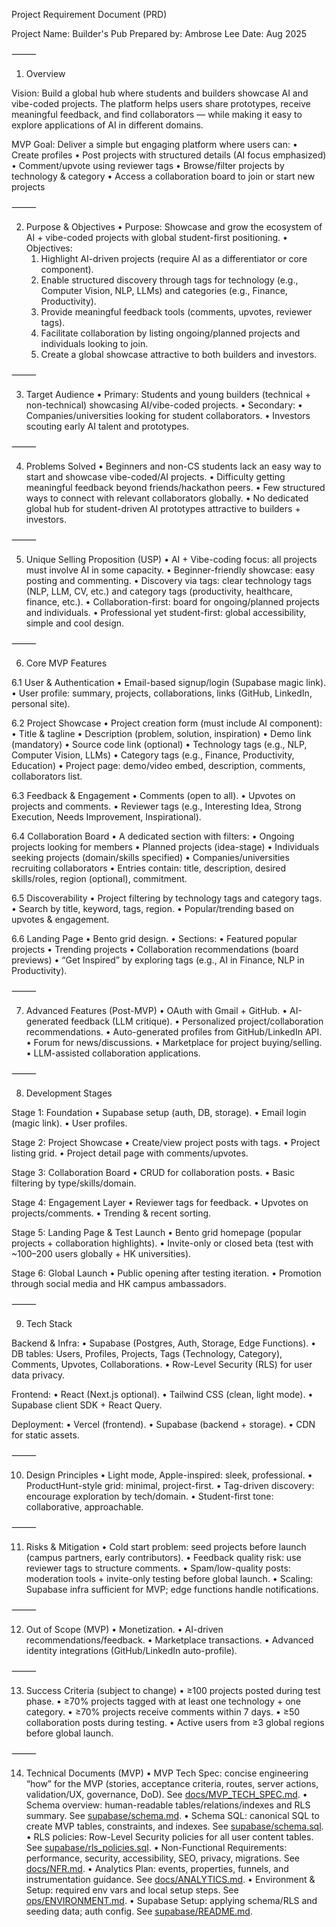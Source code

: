 Project Requirement Document (PRD)

Project Name: Builder's Pub
Prepared by: Ambrose Lee
Date: Aug 2025

⸻

1. Overview

Vision: Build a global hub where students and builders showcase AI and vibe-coded projects. The platform helps users share prototypes, receive meaningful feedback, and find collaborators — while making it easy to explore applications of AI in different domains.

MVP Goal: Deliver a simple but engaging platform where users can:
	•	Create profiles
	•	Post projects with structured details (AI focus emphasized)
	•	Comment/upvote using reviewer tags
	•	Browse/filter projects by technology & category
	•	Access a collaboration board to join or start new projects

⸻

2. Purpose & Objectives
	•	Purpose: Showcase and grow the ecosystem of AI + vibe-coded projects with global student-first positioning.
	•	Objectives:
	1.	Highlight AI-driven projects (require AI as a differentiator or core component).
	2.	Enable structured discovery through tags for technology (e.g., Computer Vision, NLP, LLMs) and categories (e.g., Finance, Productivity).
	3.	Provide meaningful feedback tools (comments, upvotes, reviewer tags).
	4.	Facilitate collaboration by listing ongoing/planned projects and individuals looking to join.
	5.	Create a global showcase attractive to both builders and investors.

⸻

3. Target Audience
	•	Primary: Students and young builders (technical + non-technical) showcasing AI/vibe-coded projects.
	•	Secondary:
	•	Companies/universities looking for student collaborators.
	•	Investors scouting early AI talent and prototypes.

⸻

4. Problems Solved
	•	Beginners and non-CS students lack an easy way to start and showcase vibe-coded/AI projects.
	•	Difficulty getting meaningful feedback beyond friends/hackathon peers.
	•	Few structured ways to connect with relevant collaborators globally.
	•	No dedicated global hub for student-driven AI prototypes attractive to builders + investors.

⸻

5. Unique Selling Proposition (USP)
	•	AI + Vibe-coding focus: all projects must involve AI in some capacity.
	•	Beginner-friendly showcase: easy posting and commenting.
	•	Discovery via tags: clear technology tags (NLP, LLM, CV, etc.) and category tags (productivity, healthcare, finance, etc.).
	•	Collaboration-first: board for ongoing/planned projects and individuals.
	•	Professional yet student-first: global accessibility, simple and cool design.

⸻

6. Core MVP Features

6.1 User & Authentication
	•	Email-based signup/login (Supabase magic link).
	•	User profile: summary, projects, collaborations, links (GitHub, LinkedIn, personal site).

6.2 Project Showcase
	•	Project creation form (must include AI component):
	•	Title & tagline
	•	Description (problem, solution, inspiration)
	•	Demo link (mandatory)
	•	Source code link (optional)
	•	Technology tags (e.g., NLP, Computer Vision, LLMs)
	•	Category tags (e.g., Finance, Productivity, Education)
	•	Project page: demo/video embed, description, comments, collaborators list.

6.3 Feedback & Engagement
	•	Comments (open to all).
	•	Upvotes on projects and comments.
	•	Reviewer tags (e.g., Interesting Idea, Strong Execution, Needs Improvement, Inspirational).

6.4 Collaboration Board
	•	A dedicated section with filters:
	•	Ongoing projects looking for members
	•	Planned projects (idea-stage)
	•	Individuals seeking projects (domain/skills specified)
	•	Companies/universities recruiting collaborators
	•	Entries contain: title, description, desired skills/roles, region (optional), commitment.

6.5 Discoverability
	•	Project filtering by technology tags and category tags.
	•	Search by title, keyword, tags, region.
	•	Popular/trending based on upvotes & engagement.

6.6 Landing Page
	•	Bento grid design.
	•	Sections:
	•	Featured popular projects
	•	Trending projects
	•	Collaboration recommendations (board previews)
	•	“Get Inspired” by exploring tags (e.g., AI in Finance, NLP in Productivity).

⸻

7. Advanced Features (Post-MVP)
	•	OAuth with Gmail + GitHub.
	•	AI-generated feedback (LLM critique).
	•	Personalized project/collaboration recommendations.
	•	Auto-generated profiles from GitHub/LinkedIn API.
	•	Forum for news/discussions.
	•	Marketplace for project buying/selling.
	•	LLM-assisted collaboration applications.

⸻

8. Development Stages

Stage 1: Foundation
	•	Supabase setup (auth, DB, storage).
	•	Email login (magic link).
	•	User profiles.

Stage 2: Project Showcase
	•	Create/view project posts with tags.
	•	Project listing grid.
	•	Project detail page with comments/upvotes.

Stage 3: Collaboration Board
	•	CRUD for collaboration posts.
	•	Basic filtering by type/skills/domain.

Stage 4: Engagement Layer
	•	Reviewer tags for feedback.
	•	Upvotes on projects/comments.
	•	Trending & recent sorting.

Stage 5: Landing Page & Test Launch
	•	Bento grid homepage (popular projects + collaboration highlights).
	•	Invite-only or closed beta (test with ~100–200 users globally + HK universities).

Stage 6: Global Launch
	•	Public opening after testing iteration.
	•	Promotion through social media and HK campus ambassadors.

⸻

9. Tech Stack

Backend & Infra:
	•	Supabase (Postgres, Auth, Storage, Edge Functions).
	•	DB tables: Users, Profiles, Projects, Tags (Technology, Category), Comments, Upvotes, Collaborations.
	•	Row-Level Security (RLS) for user data privacy.

Frontend:
	•	React (Next.js optional).
	•	Tailwind CSS (clean, light mode).
	•	Supabase client SDK + React Query.

Deployment:
	•	Vercel (frontend).
	•	Supabase (backend + storage).
	•	CDN for static assets.

⸻

10. Design Principles
	•	Light mode, Apple-inspired: sleek, professional.
	•	ProductHunt-style grid: minimal, project-first.
	•	Tag-driven discovery: encourage exploration by tech/domain.
	•	Student-first tone: collaborative, approachable.

⸻

11. Risks & Mitigation
	•	Cold start problem: seed projects before launch (campus partners, early contributors).
	•	Feedback quality risk: use reviewer tags to structure comments.
	•	Spam/low-quality posts: moderation tools + invite-only testing before global launch.
	•	Scaling: Supabase infra sufficient for MVP; edge functions handle notifications.

⸻

12. Out of Scope (MVP)
	•	Monetization.
	•	AI-driven recommendations/feedback.
	•	Marketplace transactions.
	•	Advanced identity integrations (GitHub/LinkedIn auto-profile).

⸻

13. Success Criteria (subject to change)
	•	≥100 projects posted during test phase.
	•	≥70% projects tagged with at least one technology + one category.
	•	≥70% projects receive comments within 7 days.
	•	≥50 collaboration posts during testing.
	•	Active users from ≥3 global regions before global launch.

⸻

14. Technical Documents (MVP)
	•	MVP Tech Spec: concise engineering “how” for the MVP (stories, acceptance criteria, routes, server actions, validation/UX, governance, DoD). See [docs/MVP_TECH_SPEC.md](docs/MVP_TECH_SPEC.md).
	•	Schema overview: human-readable tables/relations/indexes and RLS summary. See [supabase/schema.md](supabase/schema.md).
	•	Schema SQL: canonical SQL to create MVP tables, constraints, and indexes. See [supabase/schema.sql](supabase/schema.sql).
	•	RLS policies: Row-Level Security policies for all user content tables. See [supabase/rls_policies.sql](supabase/rls_policies.sql).
	•	Non-Functional Requirements: performance, security, accessibility, SEO, privacy, migrations. See [docs/NFR.md](docs/NFR.md).
	•	Analytics Plan: events, properties, funnels, and instrumentation guidance. See [docs/ANALYTICS.md](docs/ANALYTICS.md).
	•	Environment & Setup: required env vars and local setup steps. See [ops/ENVIRONMENT.md](ops/ENVIRONMENT.md).
	•	Supabase Setup: applying schema/RLS and seeding data; auth config. See [supabase/README.md](supabase/README.md).
